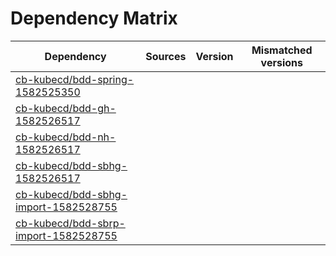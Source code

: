 # Dependency Matrix

Dependency | Sources | Version | Mismatched versions
---------- | ------- | ------- | -------------------
[cb-kubecd/bdd-spring-1582525350](https://github.com/cb-kubecd/bdd-spring-1582525350.git) |  | []() | 
[cb-kubecd/bdd-gh-1582526517](https://github.com/cb-kubecd/bdd-gh-1582526517.git) |  | []() | 
[cb-kubecd/bdd-nh-1582526517](https://github.com/cb-kubecd/bdd-nh-1582526517.git) |  | []() | 
[cb-kubecd/bdd-sbhg-1582526517](https://github.com/cb-kubecd/bdd-sbhg-1582526517.git) |  | []() | 
[cb-kubecd/bdd-sbhg-import-1582528755](https://github.com/cb-kubecd/bdd-sbhg-import-1582528755.git) |  | []() | 
[cb-kubecd/bdd-sbrp-import-1582528755](https://github.com/cb-kubecd/bdd-sbrp-import-1582528755.git) |  | []() | 
